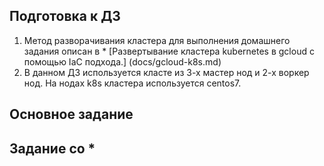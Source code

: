 ## Подготовка к ДЗ
1. Метод разворачивания кластера для выполнения домашнего задания описан в * [Развертывание кластера kubernetes в gcloud с помощью IaC подхода.] (docs/gcloud-k8s.md)
2. В данном ДЗ используется класте из 3-х мастер нод и 2-х воркер нод. На нодах k8s кластера используется centos7.

## Основное задание

## Задание со *
